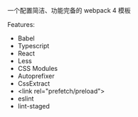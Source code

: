 一个配置简洁、功能完备的 webpack 4 模板

Features:

- Babel
- Typescript
- React
- Less
- CSS Modules
- Autoprefixer
- CssExtract
- &lt;link rel="prefetch/preload"&gt;
- eslint
- lint-staged

